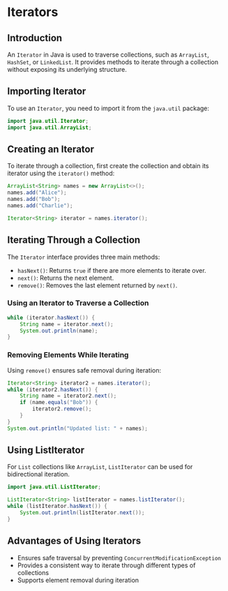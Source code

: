 # Iterators

## Introduction
An `Iterator` in Java is used to traverse collections, such as `ArrayList`, `HashSet`, or `LinkedList`. It provides methods to iterate through a collection without exposing its underlying structure.

## Importing Iterator
To use an `Iterator`, you need to import it from the `java.util` package:

```java
import java.util.Iterator;
import java.util.ArrayList;
```

## Creating an Iterator
To iterate through a collection, first create the collection and obtain its iterator using the `iterator()` method:

```java
ArrayList<String> names = new ArrayList<>();
names.add("Alice");
names.add("Bob");
names.add("Charlie");

Iterator<String> iterator = names.iterator();
```

## Iterating Through a Collection
The `Iterator` interface provides three main methods:
- `hasNext()`: Returns `true` if there are more elements to iterate over.
- `next()`: Returns the next element.
- `remove()`: Removes the last element returned by `next()`.

### Using an Iterator to Traverse a Collection

```java
while (iterator.hasNext()) {
    String name = iterator.next();
    System.out.println(name);
}
```

### Removing Elements While Iterating
Using `remove()` ensures safe removal during iteration:

```java
Iterator<String> iterator2 = names.iterator();
while (iterator2.hasNext()) {
    String name = iterator2.next();
    if (name.equals("Bob")) {
        iterator2.remove();
    }
}
System.out.println("Updated list: " + names);
```

## Using ListIterator
For `List` collections like `ArrayList`, `ListIterator` can be used for bidirectional iteration.

```java
import java.util.ListIterator;

ListIterator<String> listIterator = names.listIterator();
while (listIterator.hasNext()) {
    System.out.println(listIterator.next());
}
```

## Advantages of Using Iterators
- Ensures safe traversal by preventing `ConcurrentModificationException`
- Provides a consistent way to iterate through different types of collections
- Supports element removal during iteration


